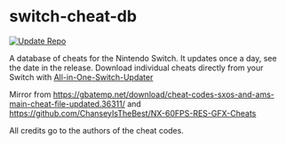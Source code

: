 # switch-cheat-db
[![Update Repo](https://github.com/HamletDuFromage/switch-cheats-db/actions/workflows/update_repo.yml/badge.svg)](https://github.com/HamletDuFromage/switch-cheats-db/actions/workflows/update_repo.yml)

A database of cheats for the Nintendo Switch. It updates once a day, see the date in the release. Download individual cheats directly from your Switch with [All-in-One-Switch-Updater](https://github.com/HamletDuFromage/aio-switch-updater)

Mirror from https://gbatemp.net/download/cheat-codes-sxos-and-ams-main-cheat-file-updated.36311/ and https://github.com/ChanseyIsTheBest/NX-60FPS-RES-GFX-Cheats

All credits go to the authors of the cheat codes.
